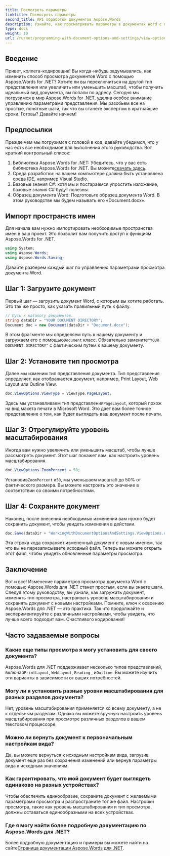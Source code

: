 ```yaml
---
title: Посмотреть параметры
linktitle: Посмотреть параметры
second_title: API обработки документов Aspose.Words
description: Узнайте, как просматривать параметры в документах Word с помощью Aspose.Words for .NET. В этом руководстве рассматривается настройка типов просмотра, настройка уровней масштабирования и сохранение документа.
type: docs
weight: 10
url: /ru/net/programming-with-document-options-and-settings/view-options/
---
```

## Введение

Привет, коллега-кодировщик! Вы когда-нибудь задумывались, как изменить способ просмотра документов Word с помощью Aspose.Words for .NET? Хотите ли вы переключиться на другой тип представления или увеличить или уменьшить масштаб, чтобы получить идеальный вид документа, вы попали по адресу. Сегодня мы погрузимся в мир Aspose.Words for .NET, уделив особое внимание управлению параметрами представления. Мы разобьем все на простые, понятные шаги, так что вы станете экспертом в кратчайшие сроки. Готовы? Давайте начнем!

## Предпосылки

Прежде чем мы погрузимся с головой в код, давайте убедимся, что у нас есть все необходимое для выполнения этого руководства. Вот краткий контрольный список:

1.  Библиотека Aspose.Words for .NET: Убедитесь, что у вас есть библиотека Aspose.Words for .NET. Вы можете[скачать здесь](https://releases.aspose.com/words/net/).
2. Среда разработки: на вашем компьютере должна быть установлена среда IDE, например Visual Studio.
3. Базовые знания C#: хотя мы и постараемся упростить изложение, базовые знания C# будут полезны.
4. Образец документа Word: Подготовьте образец документа Word. В этом руководстве мы будем называть его «Document.docx».

## Импорт пространств имен

Для начала вам нужно импортировать необходимые пространства имен в ваш проект. Это позволит вам получить доступ к функциям Aspose.Words for .NET.

```csharp
using System;
using Aspose.Words;
using Aspose.Words.Saving;
```

Давайте разберем каждый шаг по управлению параметрами просмотра документа Word.

## Шаг 1: Загрузите документ

Первый шаг — загрузить документ Word, с которым вы хотите работать. Это так же просто, как указать правильный путь к файлу.

```csharp
// Путь к каталогу документов.
string dataDir = "YOUR DOCUMENT DIRECTORY";
Document doc = new Document(dataDir + "Document.docx");
```

 В этом фрагменте мы определяем путь к нашему документу и загружаем его с помощью`Document` класс. Обязательно замените`"YOUR DOCUMENT DIRECTORY"` с фактическим путем к вашему документу.

## Шаг 2: Установите тип просмотра

Далее мы изменим тип представления документа. Тип представления определяет, как отображается документ, например, Print Layout, Web Layout или Outline View.

```csharp
doc.ViewOptions.ViewType = ViewType.PageLayout;
```

 Здесь мы устанавливаем тип представления`PageLayout`, который похож на вид макета печати в Microsoft Word. Это дает вам более точное представление о том, как будет выглядеть ваш документ после печати.

## Шаг 3: Отрегулируйте уровень масштабирования

Иногда вам нужно увеличить или уменьшить масштаб, чтобы лучше рассмотреть документ. Этот шаг покажет вам, как настроить уровень масштабирования.

```csharp
doc.ViewOptions.ZoomPercent = 50;
```

 Установив`ZoomPercent` к`50`, мы уменьшаем масштаб до 50% от фактического размера. Вы можете настроить это значение в соответствии со своими потребностями.

## Шаг 4: Сохраните документ

Наконец, после внесения необходимых изменений вам нужно будет сохранить документ, чтобы увидеть изменения в действии.

```csharp
doc.Save(dataDir + "WorkingWithDocumentOptionsAndSettings.ViewOptions.docx");
```

Эта строка кода сохраняет измененный документ с новым именем, так что вы не перезаписываете исходный файл. Теперь вы можете открыть этот файл, чтобы увидеть обновленные параметры просмотра.

## Заключение

Вот и все! Изменение параметров просмотра документа Word с помощью Aspose.Words для .NET станет простым, если вы знаете шаги. Следуя этому руководству, вы узнали, как загружать документ, изменять тип просмотра, настраивать уровень масштабирования и сохранять документ с новыми настройками. Помните, ключ к освоению Aspose.Words для .NET — это практика. Так что продолжайте и экспериментируйте с различными настройками, чтобы увидеть, что лучше всего подходит вам. Счастливого кодирования!

## Часто задаваемые вопросы

### Какие еще типы просмотра я могу установить для своего документа?

 Aspose.Words для .NET поддерживает несколько типов представлений, включая`PrintLayout`, `WebLayout`, `Reading` , и`Outline`. Вы можете изучить эти варианты в зависимости от ваших потребностей.

### Могу ли я установить разные уровни масштабирования для разных разделов документа?

Нет, уровень масштабирования применяется ко всему документу, а не к отдельным разделам. Однако вы можете вручную настроить уровень масштабирования при просмотре различных разделов в вашем текстовом процессоре.

### Можно ли вернуть документ к первоначальным настройкам вида?

Да, вы можете вернуться к исходным настройкам вида, загрузив документ еще раз без сохранения изменений или вернув параметры вида к исходным значениям.

### Как гарантировать, что мой документ будет выглядеть одинаково на разных устройствах?

Чтобы обеспечить единообразие, сохраните документ с желаемыми параметрами просмотра и распространите тот же файл. Настройки просмотра, такие как уровень масштабирования и тип просмотра, должны оставаться единообразными на всех устройствах.

### Где я могу найти более подробную документацию по Aspose.Words для .NET?

 Более подробную документацию и примеры вы можете найти на сайте[Страница документации Aspose.Words для .NET](https://reference.aspose.com/words/net/).